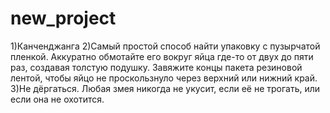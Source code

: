 # new_project
1)Канченджанга
2)Самый простой способ найти упаковку с пузырчатой ​​пленкой. Аккуратно обмотайте его вокруг яйца где-то от двух до пяти раз, создавая толстую подушку. Завяжите концы пакета резиновой лентой, чтобы яйцо не проскользнуло через верхний или нижний край.
3)Не дëргаться. Любая змея никогда не укусит, если еë не трогать, или если она не охотится. 
